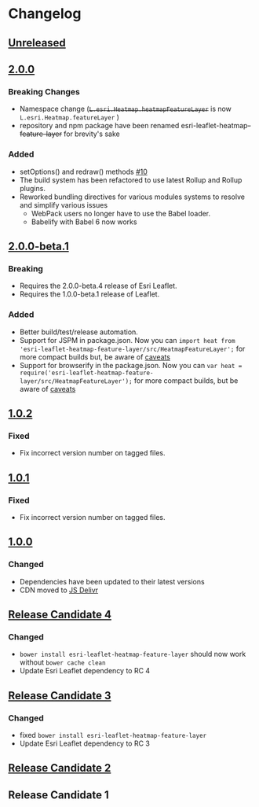 # Changelog

## [Unreleased][unreleased]

## [2.0.0]

### Breaking Changes

* Namespace change (~~`L.esri.Heatmap.heatmapFeatureLayer`~~ is now `L.esri.Heatmap.featureLayer` )
* repository and npm package have been renamed esri-leaflet-heatmap~~-feature-layer~~ for brevity's sake

### Added

* setOptions() and redraw() methods [#10](https://github.com/Esri/esri-leaflet-heatmap/issues/10)
* The build system has been refactored to use latest Rollup and Rollup plugins.
* Reworked bundling directives for various modules systems to resolve and simplify various issues
  * WebPack users no longer have to use the Babel loader.
  * Babelify with Babel 6 now works

## [2.0.0-beta.1]

### Breaking

* Requires the 2.0.0-beta.4 release of Esri Leaflet.
* Requires the 1.0.0-beta.1 release of Leaflet.

### Added

* Better build/test/release automation.
* Support for JSPM in package.json. Now you can `import heat from 'esri-leaflet-heatmap-feature-layer/src/HeatmapFeatureLayer';` for more compact builds but, be aware of [caveats](http://blog.izs.me/post/44149270867/why-no-directories-lib-in-node-the-less-snarky)
* Support for browserify in the package.json. Now you can `var heat = require('esri-leaflet-heatmap-feature-layer/src/HeatmapFeatureLayer');` for more compact builds, but be aware of [caveats](http://blog.izs.me/post/44149270867/why-no-directories-lib-in-node-the-less-snarky)

## [1.0.2]

### Fixed

* Fix incorrect version number on tagged files.

## [1.0.1]

### Fixed

* Fix incorrect version number on tagged files.

## [1.0.0]

### Changed

* Dependencies have been updated to their latest versions
* CDN moved to [JS Delivr](http://www.jsdelivr.com/#!leaflet.esri.heatmap-feature-layer)

## [Release Candidate 4]

### Changed

* `bower install esri-leaflet-heatmap-feature-layer` should now work without `bower cache clean`
* Update Esri Leaflet dependency to RC 4

## [Release Candidate 3]

### Changed

* fixed `bower install esri-leaflet-heatmap-feature-layer`
* Update Esri Leaflet dependency to RC 3

## [Release Candidate 2]

## Release Candidate 1

[unreleased]: https://github.com/Esri/esri-leaflet-heatmap/compare/v2.0.0...HEAD
[2.0.0]: https://github.com/Esri/esri-leaflet-heatmap/compare/v2.0.0-beta.1...v2.0.0
[2.0.0-beta.1]: https://github.com/Esri/esri-leaflet-heatmap/compare/v1.0.2...v2.0.0-beta.1
[1.0.2]: https://github.com/Esri/esri-leaflet-heatmap/compare/v1.0.1...v1.0.2
[1.0.1]: https://github.com/Esri/esri-leaflet-heatmap/compare/v1.0.0...v1.0.1
[1.0.0]: https://github.com/Esri/esri-leaflet-heatmap/compare/v1.0.0-rc.4...v1.0.0
[Release Candidate 4]: https://github.com/Esri/esri-leaflet-heatmap/compare/v1.0.0-rc.3...v1.0.0-rc.4
[Release Candidate 3]: https://github.com/Esri/esri-leaflet-heatmap/compare/v1.0.0-rc.2...v1.0.0-rc.3
[Release Candidate 2]: https://github.com/Esri/esri-leaflet-heatmap/compare/v1.0.0-rc.1...v1.0.0-rc.2
